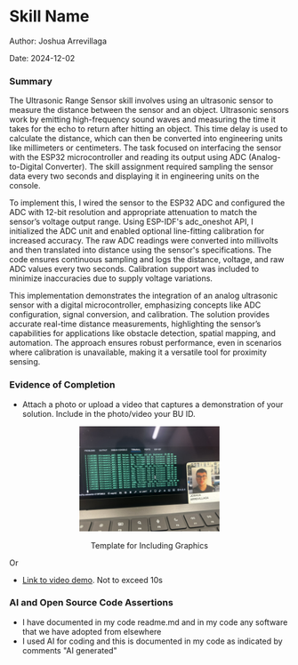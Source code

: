 #  Skill Name

Author: Joshua Arrevillaga

Date: 2024-12-02

### Summary

The Ultrasonic Range Sensor skill involves using an ultrasonic sensor to measure the distance between the sensor and an object. Ultrasonic sensors work by emitting high-frequency sound waves and measuring the time it takes for the echo to return after hitting an object. This time delay is used to calculate the distance, which can then be converted into engineering units like millimeters or centimeters. The task focused on interfacing the sensor with the ESP32 microcontroller and reading its output using ADC (Analog-to-Digital Converter). The skill assignment required sampling the sensor data every two seconds and displaying it in engineering units on the console.

To implement this, I wired the sensor to the ESP32 ADC and configured the ADC with 12-bit resolution and appropriate attenuation to match the sensor’s voltage output range. Using ESP-IDF's adc_oneshot API, I initialized the ADC unit and enabled optional line-fitting calibration for increased accuracy. The raw ADC readings were converted into millivolts and then translated into distance using the sensor's specifications. The code ensures continuous sampling and logs the distance, voltage, and raw ADC values every two seconds. Calibration support was included to minimize inaccuracies due to supply voltage variations.

This implementation demonstrates the integration of an analog ultrasonic sensor with a digital microcontroller, emphasizing concepts like ADC configuration, signal conversion, and calibration. The solution provides accurate real-time distance measurements, highlighting the sensor’s capabilities for applications like obstacle detection, spatial mapping, and automation. The approach ensures robust performance, even in scenarios where calibration is unavailable, making it a versatile tool for proximity sensing.



### Evidence of Completion
- Attach a photo or upload a video that captures a demonstration of
  your solution. Include in the photo/video your BU ID.

<p align="center">
<img src="./images/us1.jpeg" width="50%">
</p>
<p align="center">
Template for Including Graphics
</p>

Or

- [Link to video demo](). Not to exceed 10s

### AI and Open Source Code Assertions

- I have documented in my code readme.md and in my code any
software that we have adopted from elsewhere
- I used AI for coding and this is documented in my code as
indicated by comments "AI generated" 



